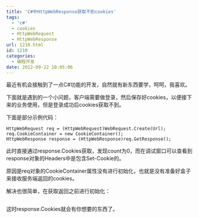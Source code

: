 ```yaml
---
title: 'C#中HttpWebResponse获取不到cookies'
tags:
  - 'c#'
  - cookies
  - HttpWebRequest
  - HttpWebResponse
url: 1210.html
id: 1210
categories:
  - 编程开发
date: 2012-09-22 10:05:06
---
```


最近有机会接触到了一点C#功能的开发，自然就有新东西要学，呵呵，我喜欢。  

下面就是遇到的一个小问题，客户端需要做登录，然后保存好cookies，以便接下来的业务使用，但是登录成功后cookies获取不到。  

下面是部分示例代码：  


```string Url= "http://www.some-domain.com/";
HttpWebRequest req = (HttpWebRequest)WebRequest.Create(Url);
req.CookieContainer = new CookieContainer();
HttpWebResponse response = (HttpWebResponse)req.GetResponse();
```

此时直接通过response.Cookies获取，发现count为0，而在调试窗口可以查看到response对象的Headers中是包含Set-Cookie的。  

原因是req对象的CookieContainer属性没有进行初始化，也就是没有准备好盒子来接收服务端返回的cookies。  

解决也很简单，在获取返回之前进行初始化：


```req.CookieContainer = new CookieContainer();
```

这时response.Cookies就会有你想要的东西了。